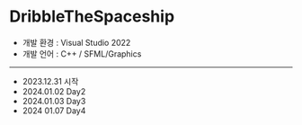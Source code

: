 # DribbleTheSpaceship

- 개발 환경 : Visual Studio 2022
- 개발 언어 : C++ / SFML/Graphics
----
- 2023.12.31 시작
- 2024.01.02 Day2
- 2024.01.03 Day3
- 2024 01.07 Day4

